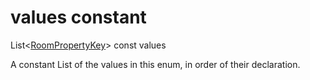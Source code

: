 


# values constant







List&lt;[RoomPropertyKey](../../zego_uikit_prebuilt_live_audio_room/RoomPropertyKey.md)> const values
  




<p>A constant List of the values in this enum, in order of their declaration.</p>










